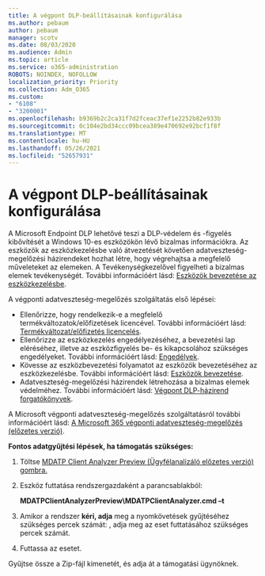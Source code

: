 ```yaml
---
title: A végpont DLP-beállításainak konfigurálása
ms.author: pebaum
author: pebaum
manager: scotv
ms.date: 08/03/2020
ms.audience: Admin
ms.topic: article
ms.service: o365-administration
ROBOTS: NOINDEX, NOFOLLOW
localization_priority: Priority
ms.collection: Adm_O365
ms.custom:
- "6108"
- "3200001"
ms.openlocfilehash: b9369b2c2ca31f7d2fceac37ef1e2252b82e933b
ms.sourcegitcommit: 0c104e2bd34ccc09bcea389e470692e92bcf1f8f
ms.translationtype: MT
ms.contentlocale: hu-HU
ms.lasthandoff: 05/26/2021
ms.locfileid: "52657931"
---
```

# <a name="configure-endpoint-dlp"></a>A végpont DLP-beállításainak konfigurálása

A Microsoft Endpoint DLP lehetővé teszi a DLP-védelem és -figyelés kibővítését a Windows 10-es eszközökön lévő bizalmas információkra. Az eszközök az eszközkezelésbe való átvezetését követően adatveszteség-megelőzési házirendeket hozhat létre, hogy végrehajtsa a megfelelő műveleteket az elemeken. A Tevékenységkezelővel figyelheti a bizalmas elemek tevékenységét. További információért lásd: [Eszközök bevezetése az eszközkezelésbe](/microsoft-365/compliance/endpoint-dlp-getting-started#onboarding-devices-into-device-management).  

A végponti adatveszteség-megelőzés szolgáltatás első lépései:

- Ellenőrizze, hogy rendelkezik-e a megfelelő termékváltozatok/előfizetések licencével. További információért lásd: [Termékváltozat/előfizetés licencelés](/microsoft-365/compliance/endpoint-dlp-getting-started#skusubscriptions-licensing).
- Ellenőrizze az eszközkezelés engedélyezéséhez, a bevezetési lap eléréséhez, illetve az eszközfigyelés be- és kikapcsolához szükséges engedélyeket. További információért lásd: [Engedélyek](/microsoft-365/compliance/endpoint-dlp-getting-started#permissions).
- Kövesse az eszközbevezetési folyamatot az eszközök bevezetéséhez az eszközkezelésbe. További információért lásd: [Eszközök bevezetése](/microsoft-365/compliance/endpoint-dlp-getting-started#onboarding-devices). 
- Adatveszteség-megelőzési házirendek létrehozása a bizalmas elemek védelméhez. További információért lásd: [Végpont DLP-házirend forgatókönyvek](/microsoft-365/compliance/endpoint-dlp-using?view=o365-worldwide#endpoint-dlp-policy-scenarios).

A Microsoft végponti adatveszteség-megelőzés szolgáltatásról további információért lásd: [A Microsoft 365 végponti adatveszteség-megelőzés (előzetes verzió)](/microsoft-365/compliance/endpoint-dlp-learn-about).

**Fontos adatgyűjtési lépések, ha támogatás szükséges:**

1. Töltse [MDATP Client Analyzer Preview (Ügyfélanalizáló előzetes verzió) gombra.](https://aka.ms/betamdatpanalyzer)
1. Eszköz futtatása rendszergazdaként a parancsablakból:

    **MDATPClientAnalyzerPreview\MDATPClientAnalyzer.cmd –t**

1. Amikor a rendszer **kéri, adja** meg a nyomkövetések gyűjtéséhez szükséges percek számát: , adja meg az eset futtatásához szükséges percek számát.
1. Futtassa az esetet.

Gyűjtse össze a Zip-fájl kimenetét, és adja át a támogatási ügynöknek.
